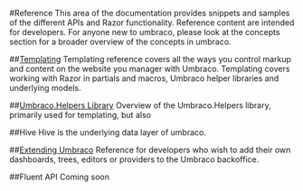 #Reference
This area of the documentation provides snippets and samples of the different APIs and Razor functionality. Reference content are intended for developers. For anyone new to umbraco, please look at the concepts section for a broader overview of the concepts in umbraco.

##[Templating](Templating/index.md)
Templating reference covers all the ways you control markup and content on the website you manager with Umbraco. 
Templating covers working with Razor in partials and macros, Umbraco helper libraries and underlying models.

##[Umbraco.Helpers Library](Templating/Umbraco-Helpers/index.md)
Overview of the Umbraco.Helpers library, primarily used for templating, but also 

##Hive
Hive is the underlying data layer of umbraco.

##[Extending Umbraco](Extending-Umbraco/index.md)
Reference for developers who wish to add their own dashboards, trees, editors or providers to the Umbraco backoffice.

##Fluent API
Coming soon